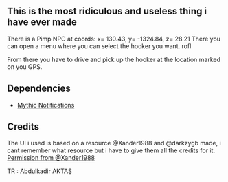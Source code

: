 ## This is the most ridiculous and useless thing i have ever made
There is a Pimp NPC at coords: x= 130.43, y= -1324.84, z= 28.21
There you can open a menu where you can select the hooker you want. rofl

From there you have to drive and pick up the hooker at the location marked on you GPS.

## Dependencies
- [Mythic Notifications](https://forum.fivem.net/t/dev-resource-mythic-notifications/587071)

## Credits
The UI i used is based on a resource @Xander1988 and @darkzygb made, i cant remember what resource but i have to give them all the credits for it. 
[Permission from @Xander1988](https://gyazo.com/82d85ab00b0da45578c52f217aa55626)
 
 
 TR : Abdulkadir AKTAŞ
